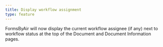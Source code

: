 ```yaml
---
title: Display workflow assignment
type: feature
---
```


FormsByAir will now display the current workflow assignee (if any) next to workflow status at the top of the Document and Document Information pages.